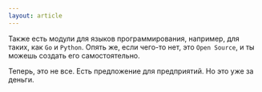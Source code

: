 ```yaml
---
layout: article
---
```

Также есть модули для языков программирования, например, для таких, как `Go` и `Python`. Опять же, если чего-то нет, это `Open Source`, и ты можешь создать его самостоятельно. 

Теперь, это не все. Есть предложение для предприятий. Но это уже за деньги.
